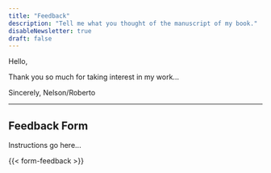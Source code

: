```yaml
---
title: "Feedback"
description: "Tell me what you thought of the manuscript of my book."
disableNewsletter: true
draft: false
---
```


Hello,

Thank you so much for taking interest in my work...

Sincerely,
Nelson/Roberto

---

## Feedback Form

Instructions go here...

{{< form-feedback >}}
